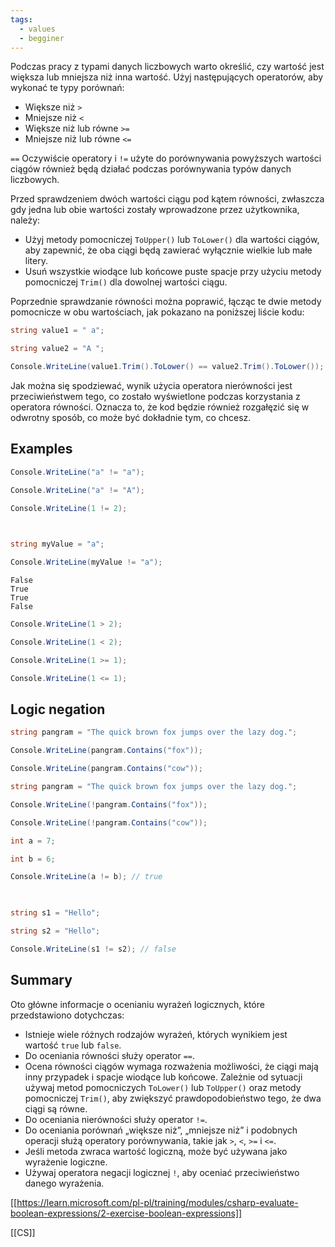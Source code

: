 ```yaml
---
tags:
  - values
  - begginer
---
```

Podczas pracy z typami danych liczbowych warto określić, czy wartość jest większa lub mniejsza niż inna wartość. Użyj następujących operatorów, aby wykonać te typy porównań:

- Większe niż `>`
- Mniejsze niż `<`
- Większe niż lub równe `>=`
- Mniejsze niż lub równe `<=`

`==` Oczywiście operatory i `!=` użyte do porównywania powyższych wartości ciągów również będą działać podczas porównywania typów danych liczbowych.

Przed sprawdzeniem dwóch wartości ciągu pod kątem równości, zwłaszcza gdy jedna lub obie wartości zostały wprowadzone przez użytkownika, należy:

- Użyj metody pomocniczej `ToUpper()` lub `ToLower()` dla wartości ciągów, aby zapewnić, że oba ciągi będą zawierać wyłącznie wielkie lub małe litery.
- Usuń wszystkie wiodące lub końcowe puste spacje przy użyciu metody pomocniczej `Trim()` dla dowolnej wartości ciągu.

Poprzednie sprawdzanie równości można poprawić, łącząc te dwie metody pomocnicze w obu wartościach, jak pokazano na poniższej liście kodu:

```cs
string value1 = " a";

string value2 = "A ";

Console.WriteLine(value1.Trim().ToLower() == value2.Trim().ToLower());
```

Jak można się spodziewać, wynik użycia operatora nierówności jest przeciwieństwem tego, co zostało wyświetlone podczas korzystania z operatora równości. Oznacza to, że kod będzie również rozgałęzić się w odwrotny sposób, co może być dokładnie tym, co chcesz.

## Examples

```cs
Console.WriteLine("a" != "a");

Console.WriteLine("a" != "A");

Console.WriteLine(1 != 2);

  

string myValue = "a";

Console.WriteLine(myValue != "a");
```

```output
False
True
True
False
```

```cs
Console.WriteLine(1 > 2);

Console.WriteLine(1 < 2);

Console.WriteLine(1 >= 1);

Console.WriteLine(1 <= 1);
```

## Logic negation

```cs
string pangram = "The quick brown fox jumps over the lazy dog.";

Console.WriteLine(pangram.Contains("fox"));

Console.WriteLine(pangram.Contains("cow"));
```

```cs
string pangram = "The quick brown fox jumps over the lazy dog.";

Console.WriteLine(!pangram.Contains("fox"));

Console.WriteLine(!pangram.Contains("cow"));
```

```cs
int a = 7;

int b = 6;

Console.WriteLine(a != b); // true

  

string s1 = "Hello";

string s2 = "Hello";

Console.WriteLine(s1 != s2); // false
```

## Summary

Oto główne informacje o ocenianiu wyrażeń logicznych, które przedstawiono dotychczas:

- Istnieje wiele różnych rodzajów wyrażeń, których wynikiem jest wartość `true` lub `false`.
- Do oceniania równości służy operator `==`.
- Ocena równości ciągów wymaga rozważenia możliwości, że ciągi mają inny przypadek i spacje wiodące lub końcowe. Zależnie od sytuacji używaj metod pomocniczych `ToLower()` lub `ToUpper()` oraz metody pomocniczej `Trim()`, aby zwiększyć prawdopodobieństwo tego, że dwa ciągi są równe.
- Do oceniania nierówności służy operator `!=`.
- Do oceniania porównań „większe niż”, „mniejsze niż” i podobnych operacji służą operatory porównywania, takie jak `>`, `<`, `>=` i `<=`.
- Jeśli metoda zwraca wartość logiczną, może być używana jako wyrażenie logiczne.
- Używaj operatora negacji logicznej `!`, aby oceniać przeciwieństwo danego wyrażenia.


[[https://learn.microsoft.com/pl-pl/training/modules/csharp-evaluate-boolean-expressions/2-exercise-boolean-expressions]]

[[CS]]